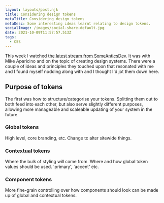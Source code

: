 ```yaml
---
layout: layouts/post.njk
title: Considering design tokens
metaTitle: Considering design tokens
metaDesc: Some interesting ideas learnt relating to design tokens.
socialImage: /images/social-share-default.jpg
date: 2021-10-09T11:57:57.513Z
tags:
  - CSS
---
```

This week I watched [the latest stream from SomeAnticsDev](https://www.twitch.tv/videos/1168203379). It was with Mike Aparicino and on the topic of creating design systems. There were a couple of ideas and principles they touched upon that resonated with me and I found myself nodding along with and I thought I'd jot them down here.

## Purpose of tokens
The first was how to structure/categorise your tokens. Splitting them out to both feed into each other, but also serve slightly different purposes, allowing more manageable and scaleable updating of your system in the future.

### Global tokens
High level, core branding, etc. Change to alter sitewide things.

### Contextual tokens
Where the bulk of styling will come from. Where and how global token values should be used. 'primary', 'accent' etc.

### Component tokens
More fine-grain controlling over how components should look can be made up of global and contextual tokens.
